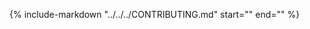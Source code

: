 {%
include-markdown "../../../CONTRIBUTING.md"
start="<!--contributing-start-->"
end="<!--contributing-end-->"
%}
